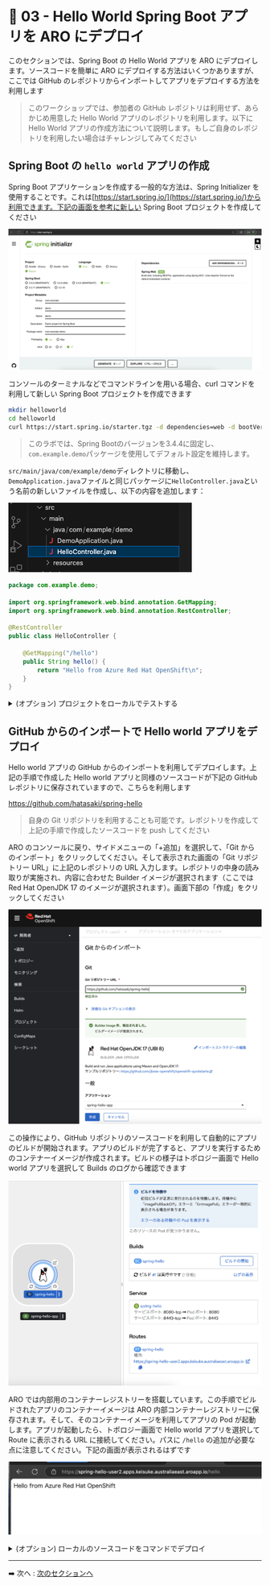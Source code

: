 # :rocket: 03 - Hello World Spring Boot アプリを ARO にデプロイ

このセクションでは、Spring Boot の Hello World アプリを ARO にデプロイします。ソースコードを簡単に ARO にデプロイする方法はいくつかありますが、ここでは GitHub のレポジトリからインポートしてアプリをデプロイする方法を利用します
> このワークショップでは、参加者の GitHub レポジトリは利用せず、あらかじめ用意した Hello World アプリのレポジトリを利用します。以下に Hello World アプリの作成方法について説明します。もしご自身のレポジトリを利用したい場合はチャレンジしてみてください

## Spring Boot の `hello world` アプリの作成

Spring Boot アプリケーションを作成する一般的な方法は、Spring Initializer を使用することです。これは[https://start.spring.io/](https://start.spring.io/)から利用できます。下記の画面を参考に新しい Spring Boot プロジェクトを作成してください

![Spring Initializr](images/spring_initializer.png)

コンソールのターミナルなどでコマンドラインを用いる場合、curl コマンドを利用して新しい Spring Boot プロジェクトを作成できます

```bash
mkdir helloworld
cd helloworld
curl https://start.spring.io/starter.tgz -d dependencies=web -d bootVersion=3.4.4 -d name=demo -d type=maven-project | tar -xzvf -
```

> このラボでは、Spring Bootのバージョンを3.4.4に固定し、`com.example.demo`パッケージを使用してデフォルト設定を維持します。

`src/main/java/com/example/demo`ディレクトリに移動し、`DemoApplication.java`ファイルと同じパッケージに`HelloController.java`という名前の新しいファイルを作成し、以下の内容を追加します：

![folder](images/java_folder.png)

```java
package com.example.demo;

import org.springframework.web.bind.annotation.GetMapping;
import org.springframework.web.bind.annotation.RestController;

@RestController
public class HelloController {

    @GetMapping("/hello")
    public String hello() {
        return "Hello from Azure Red Hat OpenShift\n";
    }
}
```

<details markdown="block">
<summary> (オプション) プロジェクトをローカルでテストする</summary>

ご利用のローカル環境が Java や maven などがセットアップ済みの場合、ローカルでコードをテストできます。以下のコマンドでプロジェクトをビルドして実行してください

```bash
./mvnw spring-boot:run
```

`/hello` エンドポイントにリクエストを送信すると、「Hello from Azure Red Hat OpenShift」というメッセージが返されるはずです。

![Hello World](images/local_hello.png)

</details>

## GitHub からのインポートで Hello world アプリをデプロイ

Hello world アプリの GitHub からのインポートを利用してデプロイします。上記の手順で作成した Hello world アプリと同様のソースコードが下記の GitHub レポジトリに保存されていますので、こちらを利用します

https://github.com/hatasaki/spring-hello

>自身の Git リポジトリを利用することも可能です。レポジトリを作成して上記の手順で作成したソースコードを push してください

ARO のコンソールに戻り、サイドメニューの「+追加」を選択して、「Git からのインポート」をクリックしてください。そして表示された画面の「Git リポジトリー URL」に上記のレポジトリの URL 入力します。レポジトリの中身の読み取りが実施され、内容に合わせた Builder イメージが選択されます（ここでは Red Hat OpenJDK 17 のイメージが選択されます）。画面下部の「作成」をクリックしてください

![git import](images/git_import.png)

この操作により、GitHub リポジトリのソースコードを利用して自動的にアプリのビルドが開始されます。アプリのビルドが完了すると、アプリを実行するためのコンテナーイメージが作成されます。ビルドの様子はトポロジー画面で Hello world アプリを選択して Builds のログから確認できます 

![app status](images/spring_app_status.png)

ARO では内部用のコンテナーレジストリーを搭載しています。この手順でビルドされたアプリのコンテナーイメージは ARO 内部コンテナーレジストリーに保存されます。そして、そのコンテナーイメージを利用してアプリの Pod が起動します。アプリが起動したら、トポロジー画面で Hello world アプリを選択して Route に表示される URL に接続してください。パスに `/hello` の追加が必要な点に注意してください。下記の画面が表示されるはずです

![app ui](images/spring_app_ui.png)

<details markdown="block">
<summary> (オプション) ローカルのソースコードをコマンドでデプロイ</summary>

ローカルやターミナルに保存したソースコードから OC コマンドを利用して ARO にデプロイします。まずソースコードのルートフォルダに移動して、下記のコマンドを実行し、新しい Build を作成します。アプリ名には適切な名前を入力してください

```bash
oc new-build --binary --name=<アプリ名> --image-stream=java:openjdk-17-ubi8
```

次に下記のコマンドでローカルのソースコードを用いてアプリとコンテナーイメージのビルドを実行します

```bash
oc start-build <アプリ名> --from-dir=. --follow
```

ビルドが完了したら、作成されたコンテナーイメージ用いてアプリをデプロイします

```bash
oc new-app <アプリ名>
```

最後にアプリの Route を作成してアプリを公開します

```bash
oc create route edge <アプリ名> --service <アプリ名>
```

コンソールのトポロジー画面に移動して、作成したアプリを探して選択します。Routes に記載の URL に接続してみてください (`/hello`のパス追加を忘れずに)


</details>

---

➡️
次へ : [次のセクションへ](../04-monitoring-apps/README.md)
